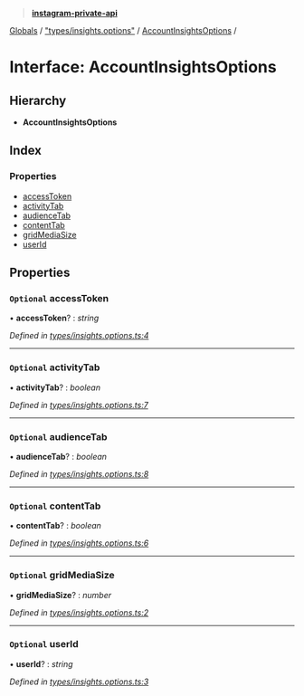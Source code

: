 > **[instagram-private-api](../README.md)**

[Globals](../README.md) / ["types/insights.options"](../modules/_types_insights_options_.md) / [AccountInsightsOptions](_types_insights_options_.accountinsightsoptions.md) /

# Interface: AccountInsightsOptions

## Hierarchy

* **AccountInsightsOptions**

## Index

### Properties

* [accessToken](_types_insights_options_.accountinsightsoptions.md#optional-accesstoken)
* [activityTab](_types_insights_options_.accountinsightsoptions.md#optional-activitytab)
* [audienceTab](_types_insights_options_.accountinsightsoptions.md#optional-audiencetab)
* [contentTab](_types_insights_options_.accountinsightsoptions.md#optional-contenttab)
* [gridMediaSize](_types_insights_options_.accountinsightsoptions.md#optional-gridmediasize)
* [userId](_types_insights_options_.accountinsightsoptions.md#optional-userid)

## Properties

### `Optional` accessToken

• **accessToken**? : *string*

*Defined in [types/insights.options.ts:4](https://github.com/dilame/instagram-private-api/blob/173bc62/src/types/insights.options.ts#L4)*

___

### `Optional` activityTab

• **activityTab**? : *boolean*

*Defined in [types/insights.options.ts:7](https://github.com/dilame/instagram-private-api/blob/173bc62/src/types/insights.options.ts#L7)*

___

### `Optional` audienceTab

• **audienceTab**? : *boolean*

*Defined in [types/insights.options.ts:8](https://github.com/dilame/instagram-private-api/blob/173bc62/src/types/insights.options.ts#L8)*

___

### `Optional` contentTab

• **contentTab**? : *boolean*

*Defined in [types/insights.options.ts:6](https://github.com/dilame/instagram-private-api/blob/173bc62/src/types/insights.options.ts#L6)*

___

### `Optional` gridMediaSize

• **gridMediaSize**? : *number*

*Defined in [types/insights.options.ts:2](https://github.com/dilame/instagram-private-api/blob/173bc62/src/types/insights.options.ts#L2)*

___

### `Optional` userId

• **userId**? : *string*

*Defined in [types/insights.options.ts:3](https://github.com/dilame/instagram-private-api/blob/173bc62/src/types/insights.options.ts#L3)*
